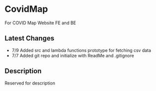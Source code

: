 # CovidMap
For COVID Map Website FE and BE
## Latest Changes
* 7/9 Added src and lambda functions prototype for fetching csv data
* 7/7 Added git repo and initialize with ReadMe and .gitignore 
## Description
Reserved for description 

